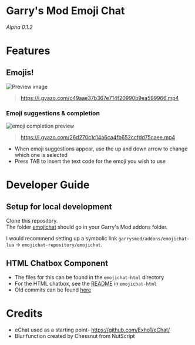 # Garry's Mod Emoji Chat
_Alpha 0.1.2_

# Features

## Emojis!

![Preview image](https://i.imgur.com/N0HpYcE.jpg)
> https://i.gyazo.com/c49aae37b367e714f20990b9ea599966.mp4

### Emoji suggestions & completion

![emoji completion preview](https://i.imgur.com/ZRzpQQy.jpg)
> https://i.gyazo.com/26d270c1c14a6ca4fb652ccfdd75caee.mp4


* When emoji suggestions appear, use the up and down arrow to change which one is selected
* Press TAB to insert the text code for the emoji you wish to use



# Developer Guide
## Setup for local development
Clone this repository.<br>
The folder [emojichat](/emojichat) should go in your Garry's Mod addons folder.

I would recommend setting up a symbolic link `garrysmod/addons/emojichat-lua` -> `emojichat-repository/emojichat`.


## HTML Chatbox Component
* The files for this can be found in the `emojichat-html` directory
* For the HTML chatbox, see the [README](/emojichat-html/README.md) in `emojichat-html`
* Old commits can be found [here](https://github.com/BadgerCode/emojichat-html)





# Credits
* eChat used as a starting point- https://github.com/Exho1/eChat/
* Blur function created by Chessnut from NutScript
